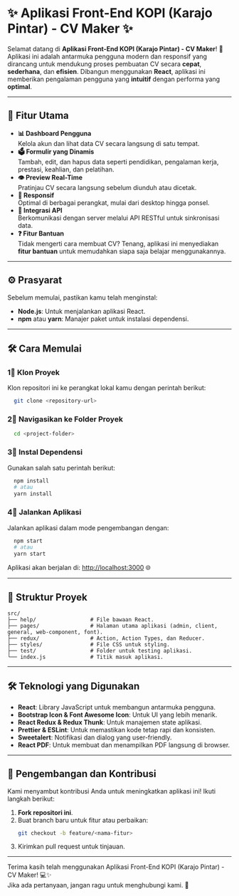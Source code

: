 # ✨ **Aplikasi Front-End KOPI (Karajo Pintar) - CV Maker** ✨  

Selamat datang di **Aplikasi Front-End KOPI (Karajo Pintar) - CV Maker**! 🎉  
Aplikasi ini adalah antarmuka pengguna modern dan responsif yang dirancang untuk mendukung proses pembuatan CV secara **cepat**, **sederhana**, dan **efisien**. Dibangun menggunakan **React**, aplikasi ini memberikan pengalaman pengguna yang **intuitif** dengan performa yang **optimal**.  

---

## 🚀 **Fitur Utama**  

- **📊 Dashboard Pengguna**  
  Kelola akun dan lihat data CV secara langsung di satu tempat.  
- **🗳️ Formulir yang Dinamis**  
  Tambah, edit, dan hapus data seperti pendidikan, pengalaman kerja, prestasi, keahlian, dan pelatihan.  
- **👁 Preview Real-Time**  
  Pratinjau CV secara langsung sebelum diunduh atau dicetak.  
- **📱 Responsif**  
  Optimal di berbagai perangkat, mulai dari desktop hingga ponsel.  
- **🔗 Integrasi API**  
  Berkomunikasi dengan server melalui API RESTful untuk sinkronisasi data.  
- **❓ Fitur Bantuan**  
  Tidak mengerti cara membuat CV? Tenang, aplikasi ini menyediakan **fitur bantuan** untuk memudahkan siapa saja belajar menggunakannya.  

---

## ⚙️ **Prasyarat**  

Sebelum memulai, pastikan kamu telah menginstal:  
- **Node.js**: Untuk menjalankan aplikasi React.  
- **npm** atau **yarn**: Manajer paket untuk instalasi dependensi.  

---

## 🛠️ **Cara Memulai**  

### 1⃣ Klon Proyek  
Klon repositori ini ke perangkat lokal kamu dengan perintah berikut:  
```bash
  git clone <repository-url>
```

### 2⃣ Navigasikan ke Folder Proyek  
```bash
  cd <project-folder>
```

### 3⃣ Instal Dependensi  
Gunakan salah satu perintah berikut:  
```bash
  npm install
  # atau
  yarn install
```

### 4⃣ Jalankan Aplikasi  
Jalankan aplikasi dalam mode pengembangan dengan:  
```bash
  npm start
  # atau
  yarn start
```

Aplikasi akan berjalan di: [http://localhost:3000](http://localhost:3000) 🌐  

---

## 📂 **Struktur Proyek**  

```
src/
├── help/                 # File bawaan React.
├── pages/                # Halaman utama aplikasi (admin, client, general, web-component, font).
├── redux/                # Action, Action Types, dan Reducer.
├── styles/               # File CSS untuk styling.
├── test/                 # Folder untuk testing aplikasi.
└── index.js              # Titik masuk aplikasi.
```

---

## 🛠️ **Teknologi yang Digunakan**  

- **React**: Library JavaScript untuk membangun antarmuka pengguna.  
- **Bootstrap Icon & Font Awesome Icon**: Untuk UI yang lebih menarik.  
- **React Redux & Redux Thunk**: Untuk manajemen state aplikasi.  
- **Prettier & ESLint**: Untuk memastikan kode tetap rapi dan konsisten.  
- **Sweetalert**: Notifikasi dan dialog yang user-friendly.  
- **React PDF**: Untuk membuat dan menampilkan PDF langsung di browser.  

---

## 🤝 **Pengembangan dan Kontribusi**  

Kami menyambut kontribusi Anda untuk meningkatkan aplikasi ini! Ikuti langkah berikut:  
1. **Fork repositori ini**.  
2. Buat branch baru untuk fitur atau perbaikan:  
   ```bash
   git checkout -b feature/<nama-fitur>
   ```  
3. Kirimkan pull request untuk tinjauan.  

---

Terima kasih telah menggunakan Aplikasi Front-End KOPI (Karajo Pintar) - CV Maker! 💻✨  
Jika ada pertanyaan, jangan ragu untuk menghubungi kami. 🙌  
